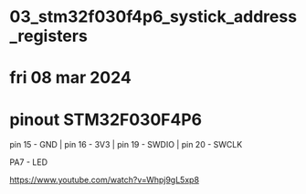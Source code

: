 # 03_stm32f030f4p6_systick_address_registers
# fri 08 mar 2024

# pinout STM32F030F4P6
pin 15 - GND |
pin 16 - 3V3 |
pin 19 - SWDIO |
pin 20 - SWCLK

PA7 - LED

https://www.youtube.com/watch?v=Whpj9gL5xp8
